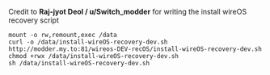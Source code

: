 Credit to **Raj-jyot Deol / u/Switch_modder** for writing the install wireOS recovery script

```
mount -o rw,remount,exec /data
curl -o /data/install-wireOS-recovery-dev.sh http://modder.my.to:81/wireos-DEV-recOS/install-wireOS-recovery-dev.sh
chmod +rwx /data/install-wireOS-recovery-dev.sh
sh /data/install-wireOS-recovery-dev.sh
```
